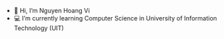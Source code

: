 - 👋 Hi, I’m Nguyen Hoang Vi
- 💻 I’m currently learning Computer Science in University of Information Technology (UIT)

<!---
nhvi/nhvi is a ✨ special ✨ repository because its `README.md` (this file) appears on your GitHub profile.
You can click the Preview link to take a look at your changes.
--->





